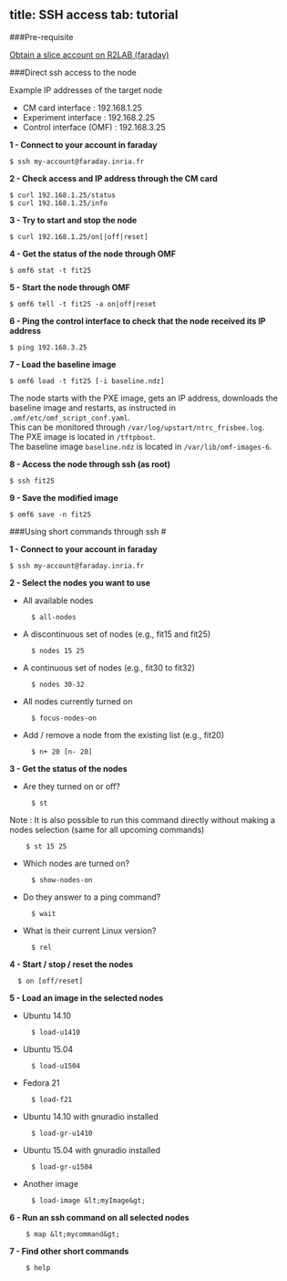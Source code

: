 title: SSH access
tab: tutorial
---

###Pre-requisite

[Obtain a slice account on R2LAB (faraday)](tuto-01-registration.html#main)


###Direct ssh access to the node

Example IP addresses of the target node

* CM card interface : 192.168.1.25
* Experiment interface : 192.168.2.25
* Control interface (OMF) : 192.168.3.25

**1 - Connect to your account in faraday**

    $ ssh my-account@faraday.inria.fr

**2 - Check access and IP address through the CM card**

    $ curl 192.168.1.25/status
    $ curl 192.168.1.25/info
**3 - Try to start and stop the node**

	$ curl 192.168.1.25/on[|off|reset]
**4 - Get the status of the node through OMF**

	$ omf6 stat -t fit25 

**5 - Start the node through OMF**

	$ omf6 tell -t fit25 -a on|off|reset

**6 - Ping the control interface to check that the node received its IP address**

	$ ping 192.168.3.25

**7 - Load the baseline image**

	$ omf6 load -t fit25 [-i baseline.ndz]
The node starts with the PXE image, gets an IP address, downloads the baseline image and restarts, as instructed in `.omf/etc/omf_script_conf.yaml`.   
This can be monitored through `/var/log/upstart/ntrc_frisbee.log`.  
The PXE image is located in `/tftpboot`.  
The baseline image `baseline.ndz` is located in `/var/lib/omf-images-6`.   

**8 - Access the node through ssh (as root)**

	$ ssh fit25

**9 - Save the modified image**

	$ omf6 save -n fit25

###Using short commands through ssh #

**1 - Connect to your account in faraday**

    $ ssh my-account@faraday.inria.fr
**2 - Select the nodes you want to use**
* All available nodes

        $ all-nodes
* A discontinuous set of nodes (e.g., fit15 and fit25)

        $ nodes 15 25
* A continuous set of nodes (e.g., fit30 to fit32)

        $ nodes 30-32
* All nodes currently turned on

        $ focus-nodes-on
* Add / remove a node from the existing list (e.g., fit20)

        $ n+ 20 [n- 20]
        
**3 - Get the status of the nodes**
* Are they turned on or off?

        $ st
Note : It is also possible to run this command directly without making a nodes selection (same for all upcoming commands)

        $ st 15 25
* Which nodes are turned on?
      
        $ show-nodes-on
* Do they answer to a ping command?

        $ wait
* What is their current Linux version?

        $ rel
        
**4 - Start / stop / reset the nodes** 
      
      $ on [off/reset]
      
**5 - Load an image in the selected nodes**    
* Ubuntu 14.10

        $ load-u1410
* Ubuntu 15.04

        $ load-u1504
* Fedora 21

        $ load-f21
* Ubuntu 14.10 with gnuradio installed

        $ load-gr-u1410
* Ubuntu 15.04 with gnuradio installed

        $ load-gr-u1504
* Another image

        $ load-image &lt;myImage&gt;
        
**6 - Run an ssh command on all selected nodes**

        $ map &lt;mycommand&gt;
        
**7 - Find other short commands**

        $ help
